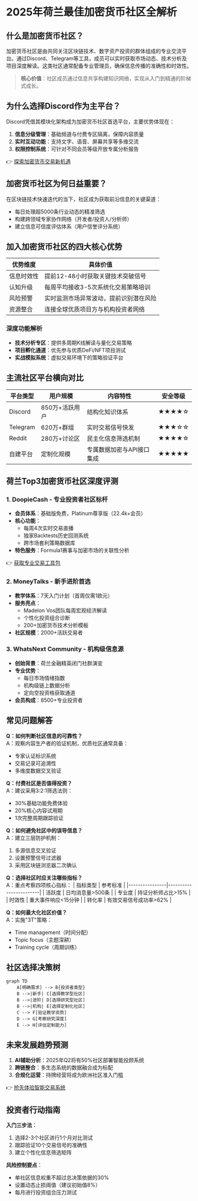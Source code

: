 # 2025年荷兰最佳加密货币社区全解析

## 什么是加密货币社区？

加密货币社区是由共同关注区块链技术、数字资产投资的群体组成的专业交流平台。通过Discord、Telegram等工具，成员可以实时获取市场动态、技术分析及项目深度解读。这类社区通常配备专业管理员，确保信息传播的准确性和时效性。

> **核心价值**：社区成员通过信息共享构建知识网络，实现从入门到精通的阶梯式成长。

## 为什么选择Discord作为主平台？

Discord凭借其模块化架构成为加密货币社区首选平台，主要优势体现在：
1. **信息分级管理**：基础频道与付费专区隔离，保障内容质量
2. **实时互动功能**：支持文字、语音、屏幕共享等多维交流
3. **权限控制系统**：可针对不同会员等级开放专属分析报告

👉 [探索加密货币交易新机遇](https://bit.ly/okx_welcome)

## 加密货币社区为何日益重要？

在区块链技术快速迭代的当下，社区成为获取前沿信息的关键渠道：
- 每日处理超5000条行业动态的精准筛选
- 构建跨领域专家协作网络（开发者/投资人/分析师）
- 建立信息可信度评估体系（用户信誉评分系统）

## 加入加密货币社区的四大核心优势

| 优势维度       | 具体价值                                                                 |
|----------------|--------------------------------------------------------------------------|
| 信息时效性     | 提前12-48小时获取关键技术突破信号                                        |
| 认知升级       | 每周平均接收3-5次系统化交易策略培训                                       |
| 风险预警       | 实时监测市场异常波动，提前识别潜在风险                                    |
| 资源整合       | 连接全球优质项目方与机构投资者网络                                      |

### 深度功能解析
- **技术分析专区**：提供多周期K线解读与量化交易策略
- **项目孵化通道**：优先参与优质DeFi/NFT项目测试
- **实战模拟系统**：虚拟交易环境下的策略验证平台

## 主流社区平台横向对比

| 平台类型   | 用户规模       | 内容特性                     | 安全等级 |
|------------|----------------|------------------------------|----------|
| Discord    | 850万+活跃用户 | 结构化知识体系               | ★★★★☆    |
| Telegram   | 620万+群组     | 实时交易信号快发             | ★★★☆☆    |
| Reddit     | 280万+讨论区   | 民主化信息筛选机制           | ★★★★☆    |
| 自建平台   | 定制化规模     | 专属数据加密与API接口集成    | ★★★★★    |

## 荷兰Top3加密货币社区深度评测

### 1. DoopieCash - 专业投资者社区标杆
- **会员体系**：基础版免费，Platinum尊享版（22.4k+会员）
- **核心功能**：
  - 每周4次实时交易直播
  - 独家Backtests历史回测系统
  - 跨市场套利策略数据库
- **特色服务**：Formula1赛事与加密市场的关联性分析

👉 [获取专业交易工具包](https://bit.ly/okx_welcome)

### 2. MoneyTalks - 新手进阶首选
- **教学体系**：7天入门计划（首周仅需1欧元）
- **服务亮点**：
  - Madelon Vos团队每周宏观经济解读
  - 个性化投资组合诊断
  - 200+加密货币技术分析模板
- **社区规模**：2000+活跃交易者

### 3. WhatsNext Community - 机构级信息源
- **创始背景**：荷兰金融精英闭门社群演变
- **专业优势**：
  - 每日市场情绪指数
  - 机构级链上数据分析
  - 定向空投资格获取通道
- **会员构成**：8500+专业投资者

## 常见问题解答

**Q：如何判断社区信息的可靠性？**  
A：观察内容生产者的验证机制，优质社区通常具备：
- 专家认证标识系统
- 交易记录可追溯性
- 多维度数据交叉验证

**Q：付费社区是否值得投资？**  
A：建议采用3:2:1筛选法则：
- 30%基础功能免费体验
- 20%核心内容试用期
- 1次完整周期跟踪验证

**Q：如何避免社区中的误导信息？**  
A：建立三层防护机制：
1. 多源信息交叉验证
2. 设置预警信号过滤器
3. 采用区块链浏览器二次确认

**Q：选择社区时应关注哪些指标？**  
A：重点考察四项核心指标：
| 指标类型       | 参考标准               |
|----------------|------------------------|
| 活跃度         | 日均消息量>500条       |
| 专业度         | 持证分析师占比>15%     |
| 时效性         | 重大事件响应<15分钟    |
| 转化率         | 有效交易信号成功率>62% |

**Q：如何最大化社区价值？**  
A：实施"3T"策略：
- Time management（时间分配）
- Topic focus（主题深耕）
- Training cycle（周期训练）

## 社区选择决策树

```mermaid
graph TD
    A[明确需求] --> B{投资者类型}
    B -->|新手| C[选择教学型社区]
    B -->|进阶| D[选择研究型社区]
    B -->|机构| E[选择定制化社区]
    C --> F[验证教学资质]
    D --> G[考察研究深度]
    E --> H[评估定制能力]
```

## 未来发展趋势预测

1. **AI辅助分析**：2025年Q2将有50%社区部署智能投顾系统
2. **跨链整合**：多生态系统的数据融合成为标配
3. **合规化运营**：持牌经营将成为欧洲社区准入门槛

👉 [抢先体验智能交易系统](https://bit.ly/okx_welcome)

## 投资者行动指南

**入门三步法**：
1. 选择2-3个社区进行1个月对比测试
2. 跟踪验证10个交易信号的准确性
3. 建立个性化信息筛选矩阵

**风险控制要点**：
- 单社区信息权重不超过总决策依据的30%
- 设置动态止损阈值（建议初始值8%）
- 每月进行投资组合压力测试
